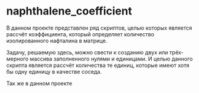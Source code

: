 # naphthalene_coefficient

В данном проекте представлен ряд скриптов, целью которых является рассчёт коэффициента, который определяет количество изолированного нафталина в матрице. 

Задачу, решаемую здесь, можно свести к созданию двух или трёх-мерного массива заполненного нулями и единицами. И целью данного скрипта является рассчёт количества 
те единиц, которые имеют хотя бы одну единицу в качестве соседа. 

Так же в данном проекте 
